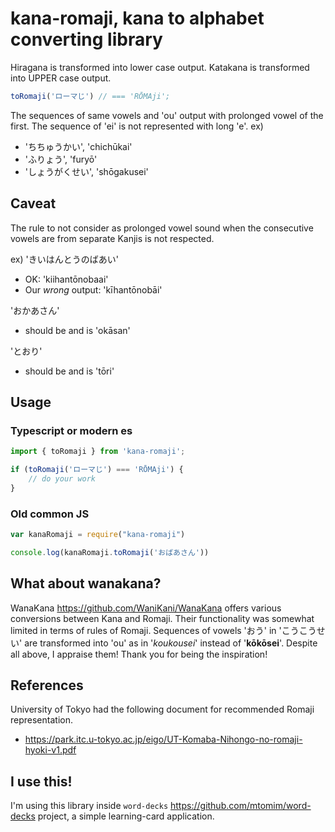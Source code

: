 # kana-romaji, kana to alphabet converting library

Hiragana is transformed into lower case output.
Katakana is transformed into UPPER case output.
```js
toRomaji('ローマじ') // === 'RŌMAji';
```
The sequences of same vowels and 'ou' output with prolonged vowel of the first.
The sequence of 'ei' is not represented with long 'e'.
ex)
- 'ちちゅうかい', 'chichūkai'
- 'ふりょう', 'furyō'
- 'しょうがくせい', 'shōgakusei'

## Caveat
The rule to not consider as prolonged vowel sound
when the consecutive vowels are from separate Kanjis is not respected.

ex) 'きいはんとうのばあい'
- OK: 'kiihantōnobaai'
- Our _wrong_ output: 'kīhantōnobāi'

'おかあさん'
- should be and is 'okāsan'

'とおり'
- should be and is 'tōri'

## Usage
### Typescript or modern es
```js
import { toRomaji } from 'kana-romaji';

if (toRomaji('ローマじ') === 'RŌMAji') {
    // do your work
}
```

### Old common JS
```js
var kanaRomaji = require("kana-romaji")

console.log(kanaRomaji.toRomaji('おばあさん'))
```

## What about wanakana?
WanaKana https://github.com/WaniKani/WanaKana offers various conversions between Kana and Romaji. Their functionality was somewhat limited in terms of rules of Romaji. Sequences of vowels 'おう' in 'こうこうせい' are transformed into 'ou' as in '*koukousei*' instead of '**kōkōsei**'. Despite all above, I appraise them! Thank you for being the inspiration!

## References
University of Tokyo had the following document for recommended Romaji representation.
- https://park.itc.u-tokyo.ac.jp/eigo/UT-Komaba-Nihongo-no-romaji-hyoki-v1.pdf

## I use this!
I'm using this library inside `word-decks` https://github.com/mtomim/word-decks project, a simple learning-card application.